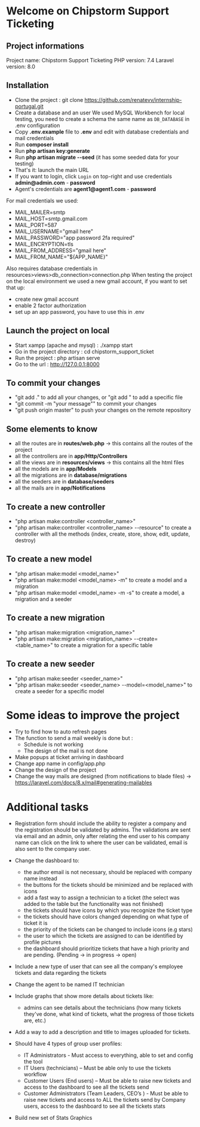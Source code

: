 # Welcome on Chipstorm Support Ticketing

## Project informations
Project name: Chipstorm Support Ticketing
PHP version: 7.4
Laravel version: 8.0

## Installation
- Clone the project : git clone https://github.com/renatevv/internship-portugal.git
- Create a database and an user
We used MySQL Workbench for local testing, you need to create a schema the same name as `DB_DATABASE` in .env configuration
- Copy __.env.example__ file to __.env__ and edit with database credentials and mail credentials
- Run __composer install__
- Run __php artisan key:generate__
- Run __php artisan migrate --seed__ (it has some seeded data for your testing)
- That's it: launch the main URL 
- If you want to login, click `Login` on top-right and use credentials __admin@admin.com__ - __password__ 
- Agent's credentials are __agent1@agent1.com__ - __password__ 

For mail credentials we used:

- MAIL_MAILER=smtp
- MAIL_HOST=smtp.gmail.com
- MAIL_PORT=587
- MAIL_USERNAME="gmail here"
- MAIL_PASSWORD="app password 2fa required"
- MAIL_ENCRYPTION=tls
- MAIL_FROM_ADDRESS="gmail here"
- MAIL_FROM_NAME="${APP_NAME}"

Also requires database credentials in resources>views>db_connection>connection.php
When testing the project on the local environment we used a new gmail account, if you want to set that up:
- create new gmail account
- enable 2 factor authorization
- set up an app password, you have to use this in .env



## Launch the project on local
- Start xampp (apache and mysql) : ./xampp start
- Go in the project directory : cd chipstorm_support_ticket
- Run the project : php artisan serve
- Go to the url : http://127.0.0.1:8000

## To commit your changes
- "git add ." to add all your changes, or "git add <file>" to add a specific file
- "git commit -m "your message"" to commit your changes
- "git push origin master" to push your changes on the remote repository

## Some elements to know
- all the routes are in __routes/web.php__ -> this contains all the routes of the project
- all the controllers are in __app/Http/Controllers__ 
- all the views are in __resources/views__ -> this contains all the html files
- all the models are in __app/Models__
- all the migrations are in __database/migrations__
- all the seeders are in __database/seeders__
- all the mails are in __app/Notifications__

## To create a new controller
- "php artisan make:controller <controller_name>"
- "php artisan make:controller <controller_name> --resource" to create a controller with all the methods (index, create, store, show, edit, update, destroy)

## To create a new model
- "php artisan make:model <model_name>"
- "php artisan make:model <model_name> -m" to create a model and a migration
- "php artisan make:model <model_name> -m -s" to create a model, a migration and a seeder

## To create a new migration
- "php artisan make:migration <migration_name>"
- "php artisan make:migration <migration_name> --create=<table_name>" to create a migration for a specific table

## To create a new seeder
- "php artisan make:seeder <seeder_name>"
- "php artisan make:seeder <seeder_name> --model=<model_name>" to create a seeder for a specific model



# Some ideas to improve the project
- Try to find how to auto refresh pages
- The function to send a mail weekly is done but :
    - Schedule is not working
    - The design of the mail is not done
- Make popups at ticket arriving in dashboard
- Change app name in config/app.php
- Change the design of the project
- Change the way mails are designed (from notifications to blade files) -> https://laravel.com/docs/8.x/mail#generating-mailables

# Additional tasks 
- Registration form should include the ability to register a company and the registration should be validated by admins. The validations are sent via email and an admin, only after relating the end user to his company name
can click on the link to where the user can be validated, email is also sent to the company user.

- Change the dashboard to:
    - the author email is not necessary, should be replaced with company name instead
    - the buttons for the tickets should be minimized and be replaced with icons
    - add a fast way to assign a technician to a ticket 
    (the select was added to the table but the functionality was not finished)
    - the tickets should have icons by which you recognize the ticket type
    - the tickets should have colors changed depending on what type of ticket it is
    - the priority of the tickets can be changed to include icons (e.g stars)
    - the user to which the tickets are assigned to can be identified by profile pictures
    - the dashboard should prioritize tickets that have a high priority and are pending. (Pending -> in progress -> open)

- Include a new type of user that can see all the company's employee tickets and data regarding the tickets
- Change the agent to be named IT technician

- Include graphs that show more details about tickets like:
    - admins can see details about the technicians (how many tickets they've done, what kind of tickets, what the progress of those tickets are, etc.)
 
- Add a way to add a description and title to images uploaded for tickets.

- Should have 4 types of group user profiles:
    - IT Administrators -  Must access to everything, able to set and config the tool
    - IT Users (technicians) – Must be able only to use the tickets workflow
    - Customer Users (End users) – Must be able to raise new tickets and access to the dashboard to see all the tickets send
    - Customer Administrators (Team Leaders, CEO’s ) - Must be able to raise new tickets and access to ALL the tickets send by Company users, access to the  dashboard to see all the tickets stats

- Build new set of Stats Graphics

